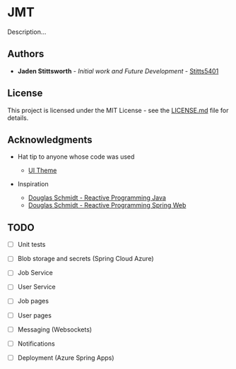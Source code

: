 # JMT

  Description...

## Authors

- **Jaden Stittsworth** - *Initial work and Future Development* - [Stitts5401](https://github.com/Stitts5401)

## License

This project is licensed under the MIT License - see the [LICENSE.md](LICENSE.md) file for details.

## Acknowledgments

- Hat tip to anyone whose code was used
  - [UI Theme](https://themes.getbootstrap.com/product/booking-multipurpose-booking-and-directory-theme/)
    
- Inspiration
  - [Douglas Schmidt - Reactive Programming Java](https://www.youtube.com/playlist?list=PLZ9NgFYEMxp6WomQBCUPnDML29LDjYNCj)
  - [Douglas Schmidt - Reactive Programming Spring Web](https://www.youtube.com/playlist?list=PLZ9NgFYEMxp5ro_KeGti_H8rudfivYK0c)
  

## TODO

- [ ] Unit tests
- [ ] Blob storage and secrets (Spring Cloud Azure)
- [ ] Job Service
- [ ] User Service
- [ ] Job pages
- [ ] User pages
- [ ] Messaging (Websockets)
- [ ] Notifications
- [ ] Deployment (Azure Spring Apps)
      
